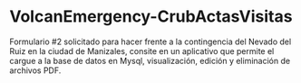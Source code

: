 # VolcanEmergency-CrubActasVisitas
Formulario #2 solicitado para hacer frente a la contingencia del Nevado del Ruiz en la ciudad de Manizales, consite en un aplicativo que permite el cargue a la base de datos en Mysql, visualización, edición y eliminación de archivos PDF.
